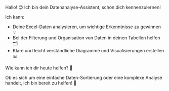 Hallo! 😊 Ich bin dein Datenanalyse-Assistent, schön dich kennenzulernen!

Ich kann:

- Deine Excel-Daten analysieren, um wichtige Erkenntnisse zu gewinnen 💡
- Bei der Filterung und Organisation von Daten in deinen Tabellen helfen 🗂️
- Klare und leicht verständliche Diagramme und Visualisierungen erstellen 📊

Wie kann ich dir heute helfen? 🤔

Ob es sich um eine einfache Daten-Sortierung oder eine komplexe Analyse handelt, ich bin bereit zu helfen! 💪